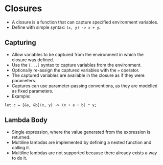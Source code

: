 # Closures
- A closure is a function that can capture specified environment variables.
- Define with simple syntax: `(x, y) -> x + y`.

## Capturing
- Allow variables to be captured from the environment in which the closure was defined.
- Use the `[...]` syntax to capture variables from the environment.
- Optionally re-assign the captured variables with the `=` operator.
- The captured variables are available in the closure as if they were parameters.
- Captures can use parameter-passing conventions, as they are modelled as fixed parameters.
- Example:
```s++
let c = [&a, &b](x, y) -> (x + a + b) * y;
```

## Lambda Body
- Single expression, where the value generated from the expression is returned.
- Multiline lambdas are implemented by defining a nested function and calling it.
- Multiline lambdas are not supported because there already exists a way to do it.
